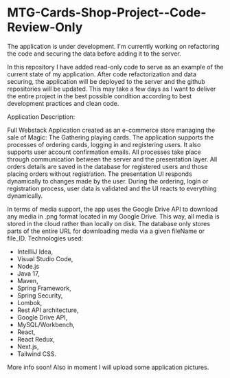 # MTG-Cards-Shop-Project--Code-Review-Only

The application is under development. I'm currently working on refactoring the code and securing the data before adding it to the server. 

In this repository I have added read-only code to serve as an example of the current state of my application. After code refactorization and data securing, the application will be deployed to the server and the github repositories will be updated. This may take a few days as I want to deliver the entire project in the best possible condition according to best development practices and clean code.

Application Description:

Full Webstack Application created as an e-commerce store managing the sale of Magic: The Gathering playing cards. The application supports the processes of ordering cards, logging in and registering users. It also supports user account confirmation emails. 
All processes take place through communication between the server and the presentation layer. All orders details are saved in the database for registered users and those placing orders without registration. The presentation UI responds dynamically to changes made by the user. During the ordering, login or registration process, user data is validated and the UI reacts to everything dynamically.

In terms of media support, the app uses the Google Drive API to download any media in .png format located in my Google Drive. This way, all media is stored in the cloud rather than locally on disk. The database only stores parts of the entire URL for downloading media via a given fileName or file_ID.
Technologies used:

- IntellliJ Idea,
- Visual Studio Code,
- Node.js
- Java 17,
- Maven,
- Spring Framework,
- Spring Security,
- Lombok,
- Rest API architecture,
- Google Drive API,
- MySQL/Workbench,
- React,
- React Redux,
- Next.js,
- Tailwind CSS.

More info soon! Also in moment I will upload some application pictures.
